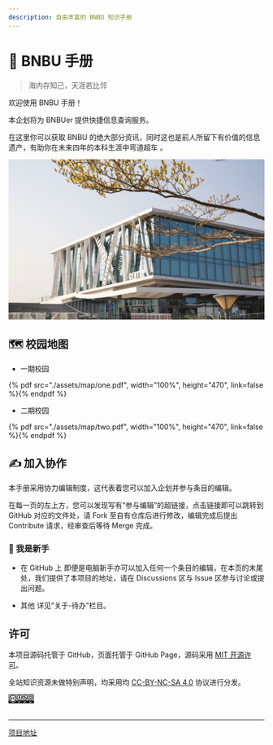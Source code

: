 ```yaml
---
description: 自由丰富的 BNBU 知识手册
---
```


# 🏫 BNBU 手册

> 海内存知己，天涯若比邻

欢迎使用 BNBU 手册！

本企划将为 BNBUer 提供快捷信息查询服务。

在这里你可以获取 BNBU 的绝大部分资讯，同时这也是前人所留下有价值的信息遗产，有助你在未来四年的本科生涯中弯道超车 。

![](./assets/pic/BNBU.png)

## 🗺️ 校园地图

* 一期校园

{% pdf src="./assets/map/one.pdf", width="100%", height="470", link=false %}{% endpdf %}

* 二期校园

{% pdf src="./assets/map/two.pdf", width="100%", height="470", link=false %}{% endpdf %}

## ✍️ 加入协作

本手册采用协力编辑制度，这代表着您可以加入企划并参与条目的编辑。

在每一页的左上方，您可以发现写有“参与编辑”的超链接，点击链接即可以跳转到 GitHub 对应的文件处，请 Fork 至自有仓库后进行修改，编辑完成后提出 Contribute 请求，经审查后等待 Merge 完成。

### 🔰 我是新手

* 在 GitHub 上
即便是电脑新手亦可以加入任何一个条目的编辑，在本页的末尾处，我们提供了本项目的地址，请在 Discussions 区与 Issue 区参与讨论或提出问题。

* 其他
详见“关于-待办”栏目。

## 许可

本项目源码托管于 GitHub，页面托管于 GitHub Page，源码采用 [MIT 开源许可](https://mit-license.org/)。

全站知识资源未做特别声明，均采用均 [CC-BY-NC-SA 4.0](https://creativecommons.org/licenses/by-nc-sa/4.0/) 协议进行分发。

<img src=./assets/icon/rect-by-nc-sa.png width=10% />

## 

---

[项目地址](https://github.com/PhoenixTechProject/BNBUHandbook)

